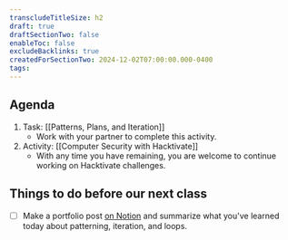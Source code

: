 ```yaml
---
transcludeTitleSize: h2
draft: true
draftSectionTwo: false
enableToc: false
excludeBacklinks: true
createdForSectionTwo: 2024-12-02T07:00:00.000-0400
tags:
---
```

## Agenda
1. Task: [[Patterns, Plans, and Iteration]]
	- Work with your partner to complete this activity.
2. Activity: [[Computer Security with Hacktivate]]
	- With any time you have remaining, you are welcome to continue working on Hacktivate challenges.
	  
## Things to do before our next class
- [ ] Make a portfolio post [on Notion](https://notion.so) and summarize what you've learned today about patterning, iteration, and loops.